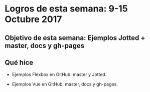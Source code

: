 # Logros de esta semana: 9-15 Octubre 2017

## Objetivo de esta semana: Ejemplos Jotted + master, docs y gh-pages

## Qué hice

- Ejemplos Flexbox en GitHub: master y Jotted.

- Ejemplos Vue en GitHub: master, docs y gh-pages.